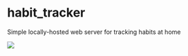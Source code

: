# habit_tracker

Simple locally-hosted web server for tracking habits at home

![](https://github.com/joshdellaz/habit_tracker/blob/main/demo.gif)
